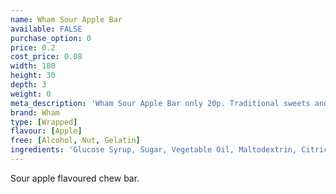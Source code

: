 ```yaml
---
name: Wham Sour Apple Bar
available: FALSE
purchase_option: 0
price: 0.2
cost_price: 0.08
width: 180
height: 30
depth: 3
weight: 0
meta_description: 'Wham Sour Apple Bar only 20p. Traditional sweets and more at Humbugs Confectionery Store. Specialists in satisfying your sweet tooth!'
brand: Wham
type: [Wrapped]
flavour: [Apple]
free: [Alcohol, Nut, Gelatin]
ingredients: 'Glucose Syrup, Sugar, Vegetable Oil, Maltodextrin, Citric Acid, Milk Protein, Glycerol: E422, Emulsifier: Soya Lecithin, E322, Colours: Curcumin, Chlorophyll'
---
```

Sour apple flavoured chew bar.